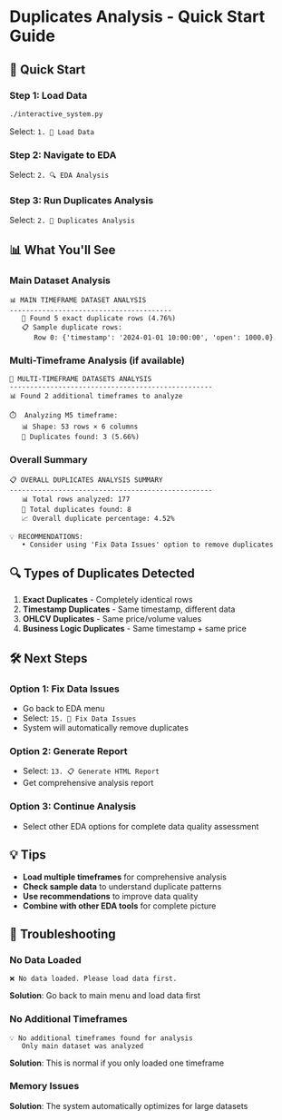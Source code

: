 # Duplicates Analysis - Quick Start Guide

## 🚀 Quick Start

### Step 1: Load Data
```bash
./interactive_system.py
```
Select: `1. 📁 Load Data`

### Step 2: Navigate to EDA
Select: `2. 🔍 EDA Analysis`

### Step 3: Run Duplicates Analysis
Select: `2. 🔄 Duplicates Analysis`

## 📊 What You'll See

### Main Dataset Analysis
```
📊 MAIN TIMEFRAME DATASET ANALYSIS
----------------------------------------
   🔄 Found 5 exact duplicate rows (4.76%)
   📋 Sample duplicate rows:
      Row 0: {'timestamp': '2024-01-01 10:00:00', 'open': 1000.0}
```

### Multi-Timeframe Analysis (if available)
```
🔄 MULTI-TIMEFRAME DATASETS ANALYSIS
--------------------------------------------------
📊 Found 2 additional timeframes to analyze

⏱️  Analyzing M5 timeframe:
   📊 Shape: 53 rows × 6 columns
   🔄 Duplicates found: 3 (5.66%)
```

### Overall Summary
```
📋 OVERALL DUPLICATES ANALYSIS SUMMARY
--------------------------------------------------
   📊 Total rows analyzed: 177
   🔄 Total duplicates found: 8
   📈 Overall duplicate percentage: 4.52%

💡 RECOMMENDATIONS:
   • Consider using 'Fix Data Issues' option to remove duplicates
```

## 🔍 Types of Duplicates Detected

1. **Exact Duplicates** - Completely identical rows
2. **Timestamp Duplicates** - Same timestamp, different data
3. **OHLCV Duplicates** - Same price/volume values
4. **Business Logic Duplicates** - Same timestamp + same price

## 🛠️ Next Steps

### Option 1: Fix Data Issues
- Go back to EDA menu
- Select: `15. 🧹 Fix Data Issues`
- System will automatically remove duplicates

### Option 2: Generate Report
- Select: `13. 📋 Generate HTML Report`
- Get comprehensive analysis report

### Option 3: Continue Analysis
- Select other EDA options for complete data quality assessment

## 💡 Tips

- **Load multiple timeframes** for comprehensive analysis
- **Check sample data** to understand duplicate patterns
- **Use recommendations** to improve data quality
- **Combine with other EDA tools** for complete picture

## 🔧 Troubleshooting

### No Data Loaded
```
❌ No data loaded. Please load data first.
```
**Solution**: Go back to main menu and load data first

### No Additional Timeframes
```
💡 No additional timeframes found for analysis
   Only main dataset was analyzed
```
**Solution**: This is normal if you only loaded one timeframe

### Memory Issues
**Solution**: The system automatically optimizes for large datasets
